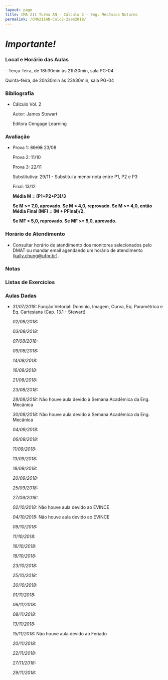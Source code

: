 ```yaml
---
layout: page
title: CMA 211 Turma AN - Cálculo 2 - Eng. Mecânica Noturno
permalink: /CMA211AN-Calc2-2sem2018/
---
```

<h1><b><i>Importante!</i></b></h1>

<h3>Local e Horário das Aulas</h3>
- Terça-feira, de 18h30min às 21h30min, sala PG-04

  Quinta-feira, de 20h30min às 23h30min, sala PG-04
  
<h3>Bibliografia</h3>

- Cálculo Vol. 2

  Autor: James Stewart

  Editora Cengage Learning



<h3>Avaliação</h3>

- Prova 1: <strike>30/08</strike> 23/08

  Prova 2: 11/10
  
  Prova 3: 22/11
  
  Substitutiva: 29/11 - Substitui a menor nota entre P1, P2 e P3
  
  Final: 13/12

  <b>Média M = (P1+P2+P3)/3</b>

  <b>Se M >= 7,0, aprovado. Se M < 4,0, reprovado. Se M >= 4,0, então Média Final (MF) = (M + PFinal)/2.</b>

  <b>Se MF < 5,0, reprovado. Se MF >= 5,0, aprovado.</b>
 

<h3>Horário de Atendimento</h3>

- Consultar horário de atendimento dos monitores selecionados pelo DMAT ou mandar email agendando um horário de atendimento (kally.chung@ufpr.br).

<h3>Notas</h3>

<h3>Listas de Exercícios</h3>

<h3>Aulas Dadas</h3>

- _31/07/2018:_ Função Vetorial: Domínio, Imagem, Curva, Eq. Paramétrica e Eq. Cartesiana (Cap. 13.1 - Stewart)

  _02/08/2018:_ 
  
  _03/08/2018:_   

  _07/08/2018:_ 
  
  _09/08/2018:_ 
  
  _14/08/2018:_ 
  
  _16/08/2018:_ 
  
  _21/08/2018:_ 
  
  _23/08/2018:_ 
  
  _28/08/2018:_ Não houve aula devido à Semana Acadêmica da Eng. Mecânica
  
  _30/08/2018:_ Não houve aula devido à Semana Acadêmica da Eng. Mecânica
  
  _04/09/2018:_ 
  
  _06/09/2018:_  
  
  _11/09/2018:_ 
  
  _13/09/2018:_  
  
  _18/09/2018:_  
  
  _20/09/2018:_  
  
  _25/09/2018:_  
  
  _27/09/2018:_  
  
  _02/10/2018:_ Não houve aula devido ao EVINCE 
  
  _04/10/2018:_ Não houve aula devido ao EVINCE
  
  _09/10/2018:_  
  
  _11/10/2018:_  
  
  _16/10/2018:_  
  
  _18/10/2018:_ 
  
  _23/10/2018:_  
  
  _25/10/2018:_  
  
  _30/10/2018:_  
  
  _01/11/2018:_ 
  
  _06/11/2018:_  
  
  _08/11/2018:_  
  
  _13/11/2018:_  
  
  _15/11/2018:_ Não houve aula devido ao Feriado  
  
  _20/11/2018:_  
  
  _22/11/2018:_  
  
  _27/11/2018:_  
  
  _29/11/2018:_  
